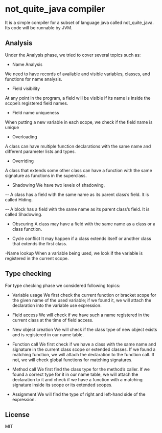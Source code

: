 # not_quite_java compiler
It is a simple compiler for a subset of language java called not_quite_java. Its code will be runnable by JVM.


## Analysis

Under the Analysis phase, we tried to cover several topics such as:

- Name Analysis

We need to have records of available and visible variables, classes, and functions for name analysis.

- Field visibility

At any point in the program, a field will be visible if its name is inside the scope’s registered field names.

- Field name uniqueness

When putting a new variable in each scope, we check if the field name is unique

- Overloading

A class can have multiple function declarations with the same name and different parameter lists and types.

- Overriding

A class that extends some other class can have a function with the same signature as functions in the superclass.

- Shadowing
We have two levels of shadowing,

-- A class has a field with the same name as its parent class’s field. It is called Hiding.

-- A block has a field with the same name as its parent class’s field. It is called Shadowing.

- Obscuring
A class may have a field with the same name as a class or a class function.

- Cycle conflict
It may happen if a class extends itself or another class that extends the first class.

-Name lookup
When a variable being used, we look if the variable is registered in the current scope.

## Type checking

For type checking phase we considered following topics: 

- Variable usage
We first check the current function or bracket scope for the given name of the used variable; if we found it, we will attach the declaration into the variable use expression.

- Field access
We will check if we have such a name registered in the current class at the time of field access.

- New object creation
We will check if the class type of new object exists and is registered in our name table.

- Function call
We first check if we have a class with the same name and signature in the current class scope or extended classes. If we found a matching function, we will attach the declaration to the function call. If not, we will check global functions for matching signatures.

- Method call
We first find the class type for the method’s caller. If we found a correct type for it in our name table, we will attach the declaration to it and check if we have a function with a matching signature inside its scope or its extended scopes.

- Assignment
We will find the type of right and left-hand side of the expression.



## License

MIT
